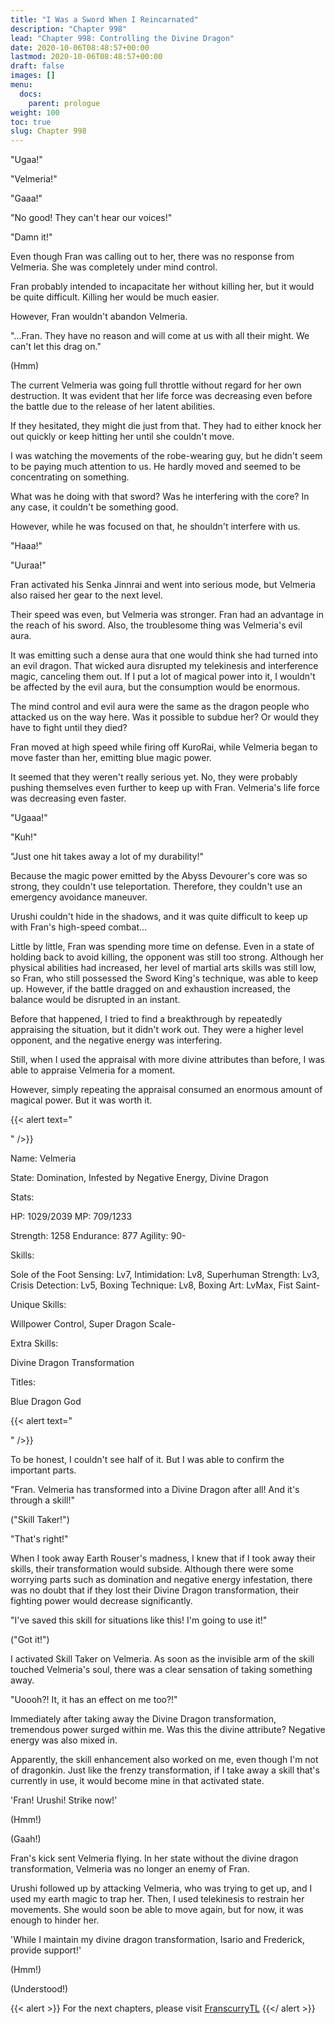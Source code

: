```yaml
---
title: "I Was a Sword When I Reincarnated"
description: "Chapter 998"
lead: "Chapter 998: Controlling the Divine Dragon"
date: 2020-10-06T08:48:57+00:00
lastmod: 2020-10-06T08:48:57+00:00
draft: false
images: []
menu:
  docs:
    parent: prologue
weight: 100
toc: true
slug: Chapter 998
---
```


"Ugaa!"

"Velmeria!"

"Gaaa!"

"No good! They can't hear our voices!"

"Damn it!"

Even though Fran was calling out to her, there was no response from Velmeria. She was completely under mind control.

Fran probably intended to incapacitate her without killing her, but it would be quite difficult. Killing her would be much easier.

However, Fran wouldn't abandon Velmeria.

"...Fran. They have no reason and will come at us with all their might. We can't let this drag on."

(Hmm)

The current Velmeria was going full throttle without regard for her own destruction. It was evident that her life force was decreasing even before the battle due to the release of her latent abilities.

If they hesitated, they might die just from that. They had to either knock her out quickly or keep hitting her until she couldn't move.

I was watching the movements of the robe-wearing guy, but he didn't seem to be paying much attention to us. He hardly moved and seemed to be concentrating on something.

What was he doing with that sword? Was he interfering with the core? In any case, it couldn't be something good.

However, while he was focused on that, he shouldn't interfere with us.

"Haaa!"

"Uuraa!"

Fran activated his Senka Jinnrai and went into serious mode, but Velmeria also raised her gear to the next level.

Their speed was even, but Velmeria was stronger. Fran had an advantage in the reach of his sword. Also, the troublesome thing was Velmeria's evil aura.

It was emitting such a dense aura that one would think she had turned into an evil dragon. That wicked aura disrupted my telekinesis and interference magic, canceling them out. If I put a lot of magical power into it, I wouldn't be affected by the evil aura, but the consumption would be enormous.

The mind control and evil aura were the same as the dragon people who attacked us on the way here. Was it possible to subdue her? Or would they have to fight until they died?

Fran moved at high speed while firing off KuroRai, while Velmeria began to move faster than her, emitting blue magic power.

It seemed that they weren't really serious yet. No, they were probably pushing themselves even further to keep up with Fran. Velmeria's life force was decreasing even faster.

"Ugaaa!"

"Kuh!"

"Just one hit takes away a lot of my durability!"

Because the magic power emitted by the Abyss Devourer's core was so strong, they couldn't use teleportation. Therefore, they couldn't use an emergency avoidance maneuver.

Urushi couldn't hide in the shadows, and it was quite difficult to keep up with Fran's high-speed combat...

Little by little, Fran was spending more time on defense. Even in a state of holding back to avoid killing, the opponent was still too strong. Although her physical abilities had increased, her level of martial arts skills was still low, so Fran, who still possessed the Sword King's technique, was able to keep up. However, if the battle dragged on and exhaustion increased, the balance would be disrupted in an instant.

Before that happened, I tried to find a breakthrough by repeatedly appraising the situation, but it didn't work out. They were a higher level opponent, and the negative energy was interfering.

Still, when I used the appraisal with more divine attributes than before, I was able to appraise Velmeria for a moment.

However, simply repeating the appraisal consumed an enormous amount of magical power. But it was worth it.

{{< alert text="<p></p>" />}}

Name: Velmeria

State: Domination, Infested by Negative Energy, Divine Dragon

Stats:

HP: 1029/2039 MP: 709/1233

Strength: 1258 Endurance: 877 Agility: 90-

Skills:

Sole of the Foot Sensing: Lv7, Intimidation: Lv8, Superhuman Strength: Lv3, Crisis Detection: Lv5, Boxing Technique: Lv8, Boxing Art: LvMax, Fist Saint-

Unique Skills:

Willpower Control, Super Dragon Scale-

Extra Skills:

Divine Dragon Transformation

Titles:

Blue Dragon God

{{< alert text="<p></p>" />}}

To be honest, I couldn't see half of it. But I was able to confirm the important parts.

"Fran. Velmeria has transformed into a Divine Dragon after all! And it's through a skill!"

("Skill Taker!")

"That's right!"

When I took away Earth Rouser's madness, I knew that if I took away their skills, their transformation would subside. Although there were some worrying parts such as domination and negative energy infestation, there was no doubt that if they lost their Divine Dragon transformation, their fighting power would decrease significantly.

"I've saved this skill for situations like this! I'm going to use it!"

("Got it!")

I activated Skill Taker on Velmeria. As soon as the invisible arm of the skill touched Velmeria's soul, there was a clear sensation of taking something away.

"Uoooh?! It, it has an effect on me too?!"

Immediately after taking away the Divine Dragon transformation, tremendous power surged within me. Was this the divine attribute? Negative energy was also mixed in.

Apparently, the skill enhancement also worked on me, even though I'm not of dragonkin. Just like the frenzy transformation, if I take away a skill that's currently in use, it would become mine in that activated state.

'Fran! Urushi! Strike now!'

(Hmm!)

(Gaah!)

Fran's kick sent Velmeria flying. In her state without the divine dragon transformation, Velmeria was no longer an enemy of Fran.

Urushi followed up by attacking Velmeria, who was trying to get up, and I used my earth magic to trap her. Then, I used telekinesis to restrain her movements. She would soon be able to move again, but for now, it was enough to hinder her.

'While I maintain my divine dragon transformation, Isario and Frederick, provide support!'

(Hmm!)

(Understood!)

{{< alert >}}
For the next chapters, please visit [FranscurryTL](https://seeker142.github.io/Tenken/0997.html)
{{</ alert >}}